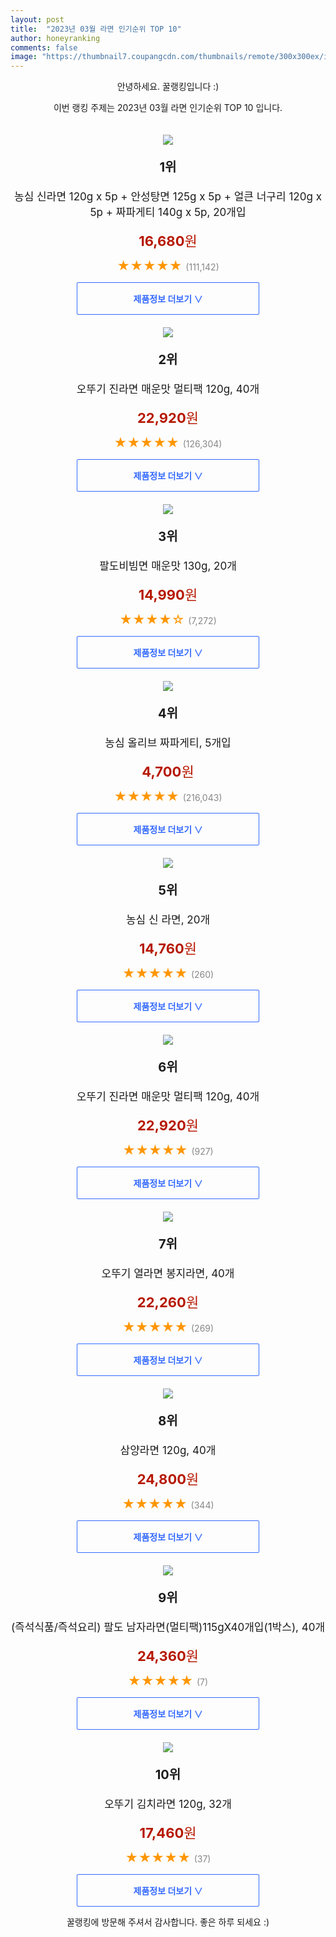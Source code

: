 ```yaml
---
layout: post
title:  "2023년 03월 라면 인기순위 TOP 10"
author: honeyranking
comments: false
image: "https://thumbnail7.coupangcdn.com/thumbnails/remote/300x300ex/image/retail/images/9097169936402870-b0802666-2b21-4254-886b-f6d82c1f46bc.jpg"
---
```

<p style="text-align: center;">안녕하세요. 꿀랭킹입니다 :)</p>
<p style="text-align: center;">이번 랭킹 주제는 2023년 03월 라면 인기순위 TOP 10 입니다.</p><center><img src="https://thumbnail7.coupangcdn.com/thumbnails/remote/300x300ex/image/retail/images/9097169936402870-b0802666-2b21-4254-886b-f6d82c1f46bc.jpg" style="margin-top:20px" /></center><p style="text-align: center; font-size: 20px"><b>1위</b></p><p style="text-align: center; font-size: 17px">농심 신라면 120g x 5p + 안성탕면 125g x 5p + 얼큰 너구리 120g x 5p + 짜파게티 140g x 5p, 20개입</p><p style="text-align: center;"><span style="color: #b61800; font-size: 22px;"><b>16,680</b>원</span></p><p style="text-align: center;"><span style="color: #ff9600; font-size: 20px;">★★★★★ </span><span style="color: #878787;">(111,142)</span></p><center><a href="https://link.coupang.com/a/S67pL"><div style="font-size: 14px; display: inline-block; padding: 15px 90px; color: #346aff; border-radius: 2px; border: 1px solid #346aff; cursor: pointer;"><b>제품정보 더보기 &or;</b></div></a></center><center><img src="https://thumbnail6.coupangcdn.com/thumbnails/remote/300x300ex/image/retail/images/14673185594758-1a36a423-d2a2-4377-97ad-0214aaf94f0c.jpg" style="margin-top:20px" /></center><p style="text-align: center; font-size: 20px"><b>2위</b></p><p style="text-align: center; font-size: 17px">오뚜기 진라면 매운맛 멀티팩 120g, 40개</p><p style="text-align: center;"><span style="color: #b61800; font-size: 22px;"><b>22,920</b>원</span></p><p style="text-align: center;"><span style="color: #ff9600; font-size: 20px;">★★★★★ </span><span style="color: #878787;">(126,304)</span></p><center><a href="https://link.coupang.com/a/S67pM"><div style="font-size: 14px; display: inline-block; padding: 15px 90px; color: #346aff; border-radius: 2px; border: 1px solid #346aff; cursor: pointer;"><b>제품정보 더보기 &or;</b></div></a></center><center><img src="https://thumbnail8.coupangcdn.com/thumbnails/remote/300x300ex/image/retail/images/639717567479058-01a90db4-94c6-4bf8-87df-cdca80e5f886.jpg" style="margin-top:20px" /></center><p style="text-align: center; font-size: 20px"><b>3위</b></p><p style="text-align: center; font-size: 17px">팔도비빔면 매운맛 130g, 20개</p><p style="text-align: center;"><span style="color: #b61800; font-size: 22px;"><b>14,990</b>원</span></p><p style="text-align: center;"><span style="color: #ff9600; font-size: 20px;">★★★★☆ </span><span style="color: #878787;">(7,272)</span></p><center><a href="https://link.coupang.com/a/S67pN"><div style="font-size: 14px; display: inline-block; padding: 15px 90px; color: #346aff; border-radius: 2px; border: 1px solid #346aff; cursor: pointer;"><b>제품정보 더보기 &or;</b></div></a></center><center><img src="https://thumbnail7.coupangcdn.com/thumbnails/remote/300x300ex/image/retail/images/8560722590272792-6ea2985e-6e8c-42e7-84dc-f9d0fb03104f.jpg" style="margin-top:20px" /></center><p style="text-align: center; font-size: 20px"><b>4위</b></p><p style="text-align: center; font-size: 17px">농심 올리브 짜파게티, 5개입</p><p style="text-align: center;"><span style="color: #b61800; font-size: 22px;"><b>4,700</b>원</span></p><p style="text-align: center;"><span style="color: #ff9600; font-size: 20px;">★★★★★ </span><span style="color: #878787;">(216,043)</span></p><center><a href="https://link.coupang.com/a/S67pO"><div style="font-size: 14px; display: inline-block; padding: 15px 90px; color: #346aff; border-radius: 2px; border: 1px solid #346aff; cursor: pointer;"><b>제품정보 더보기 &or;</b></div></a></center><center><img src="https://thumbnail10.coupangcdn.com/thumbnails/remote/300x300ex/image/retail/images/8845602367896649-dd282b94-207a-4815-97b5-6eac36d90d39.jpg" style="margin-top:20px" /></center><p style="text-align: center; font-size: 20px"><b>5위</b></p><p style="text-align: center; font-size: 17px">농심 신 라면, 20개</p><p style="text-align: center;"><span style="color: #b61800; font-size: 22px;"><b>14,760</b>원</span></p><p style="text-align: center;"><span style="color: #ff9600; font-size: 20px;">★★★★★ </span><span style="color: #878787;">(260)</span></p><center><a href="https://www.coupang.com/vp/products/6226090422?itemId=12486517165&q=%EB%9D%BC%EB%A9%B4&sourceType=search&searchId=2741f423dc134fbfa0b6908180fa4109"><div style="font-size: 14px; display: inline-block; padding: 15px 90px; color: #346aff; border-radius: 2px; border: 1px solid #346aff; cursor: pointer;"><b>제품정보 더보기 &or;</b></div></a></center><center><img src="https://thumbnail9.coupangcdn.com/thumbnails/remote/300x300ex/image/retail/images/1185200772881301-6ecfea90-88e0-4b3f-ad46-4d2d305d4567.png" style="margin-top:20px" /></center><p style="text-align: center; font-size: 20px"><b>6위</b></p><p style="text-align: center; font-size: 17px">오뚜기 진라면 매운맛 멀티팩 120g, 40개</p><p style="text-align: center;"><span style="color: #b61800; font-size: 22px;"><b>22,920</b>원</span></p><p style="text-align: center;"><span style="color: #ff9600; font-size: 20px;">★★★★★ </span><span style="color: #878787;">(927)</span></p><center><a href="https://www.coupang.com/vp/products/5876695907?itemId=10296997433&q=%EB%9D%BC%EB%A9%B4&sourceType=search&searchId=2741f423dc134fbfa0b6908180fa4109"><div style="font-size: 14px; display: inline-block; padding: 15px 90px; color: #346aff; border-radius: 2px; border: 1px solid #346aff; cursor: pointer;"><b>제품정보 더보기 &or;</b></div></a></center><center><img src="https://thumbnail7.coupangcdn.com/thumbnails/remote/300x300ex/image/retail/images/2620272578586705-777ef006-e369-4beb-a936-2958d18e3f5f.png" style="margin-top:20px" /></center><p style="text-align: center; font-size: 20px"><b>7위</b></p><p style="text-align: center; font-size: 17px">오뚜기 열라면 봉지라면, 40개</p><p style="text-align: center;"><span style="color: #b61800; font-size: 22px;"><b>22,260</b>원</span></p><p style="text-align: center;"><span style="color: #ff9600; font-size: 20px;">★★★★★ </span><span style="color: #878787;">(269)</span></p><center><a href="https://www.coupang.com/vp/products/6099434760?itemId=11420526037&q=%EB%9D%BC%EB%A9%B4&sourceType=search&searchId=2741f423dc134fbfa0b6908180fa4109"><div style="font-size: 14px; display: inline-block; padding: 15px 90px; color: #346aff; border-radius: 2px; border: 1px solid #346aff; cursor: pointer;"><b>제품정보 더보기 &or;</b></div></a></center><center><img src="https://thumbnail10.coupangcdn.com/thumbnails/remote/300x300ex/image/retail/images/2010079538412657-a997ef72-7693-41c8-984e-501b623447aa.png" style="margin-top:20px" /></center><p style="text-align: center; font-size: 20px"><b>8위</b></p><p style="text-align: center; font-size: 17px">삼양라면 120g, 40개</p><p style="text-align: center;"><span style="color: #b61800; font-size: 22px;"><b>24,800</b>원</span></p><p style="text-align: center;"><span style="color: #ff9600; font-size: 20px;">★★★★★ </span><span style="color: #878787;">(344)</span></p><center><a href="https://www.coupang.com/vp/products/6099434855?itemId=11420526818&q=%EB%9D%BC%EB%A9%B4&sourceType=search&searchId=2741f423dc134fbfa0b6908180fa4109"><div style="font-size: 14px; display: inline-block; padding: 15px 90px; color: #346aff; border-radius: 2px; border: 1px solid #346aff; cursor: pointer;"><b>제품정보 더보기 &or;</b></div></a></center><center><img src="https://thumbnail7.coupangcdn.com/thumbnails/remote/300x300ex/image/retail/images/2434450904247315-603455bc-2f9d-4cb2-bf12-430fb2957961.jpg" style="margin-top:20px" /></center><p style="text-align: center; font-size: 20px"><b>9위</b></p><p style="text-align: center; font-size: 17px">(즉석식품/즉석요리) 팔도 남자라면(멀티팩)115gX40개입(1박스), 40개</p><p style="text-align: center;"><span style="color: #b61800; font-size: 22px;"><b>24,360</b>원</span></p><p style="text-align: center;"><span style="color: #ff9600; font-size: 20px;">★★★★★ </span><span style="color: #878787;">(7)</span></p><center><a href="https://www.coupang.com/vp/products/6258540862?itemId=12729293056&q=%EB%9D%BC%EB%A9%B4&sourceType=search&searchId=2741f423dc134fbfa0b6908180fa4109"><div style="font-size: 14px; display: inline-block; padding: 15px 90px; color: #346aff; border-radius: 2px; border: 1px solid #346aff; cursor: pointer;"><b>제품정보 더보기 &or;</b></div></a></center><center><img src="https://thumbnail8.coupangcdn.com/thumbnails/remote/300x300ex/image/retail/images/8503162794294685-340e6c86-83d0-44b4-9b1f-678b9da54427.jpg" style="margin-top:20px" /></center><p style="text-align: center; font-size: 20px"><b>10위</b></p><p style="text-align: center; font-size: 17px">오뚜기 김치라면 120g, 32개</p><p style="text-align: center;"><span style="color: #b61800; font-size: 22px;"><b>17,460</b>원</span></p><p style="text-align: center;"><span style="color: #ff9600; font-size: 20px;">★★★★★ </span><span style="color: #878787;">(37)</span></p><center><a href="https://www.coupang.com/vp/products/6258540888?itemId=12729293161&q=%EB%9D%BC%EB%A9%B4&sourceType=search&searchId=2741f423dc134fbfa0b6908180fa4109"><div style="font-size: 14px; display: inline-block; padding: 15px 90px; color: #346aff; border-radius: 2px; border: 1px solid #346aff; cursor: pointer;"><b>제품정보 더보기 &or;</b></div></a></center><p style="text-align: center;">꿀랭킹에 방문해 주셔서 감사합니다. 좋은 하루 되세요 :)</p>